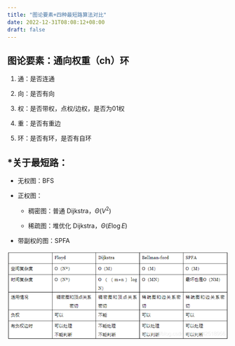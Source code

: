```yaml
---
title: "图论要素+四种最短路算法对比"
date: 2022-12-31T08:08:12+08:00
draft: false
---
```


## **图论要素：通向权重（ch）环**

1. 通：是否连通

2. 向：是否有向

3. 权：是否带权，点权/边权，是否为01权

4. 重：是否有重边

5. 环：是否有环，是否有自环

## \*关于最短路：

- 无权图：BFS
- 正权图：
  
  - 稠密图：普通 Dijkstra，$\Theta(V^2)$
  
  - 稀疏图：堆优化 Dijkstra，$\Theta(E \log E)$
- 带副权的图：SPFA

![四种最短路算法对比](img.png)
